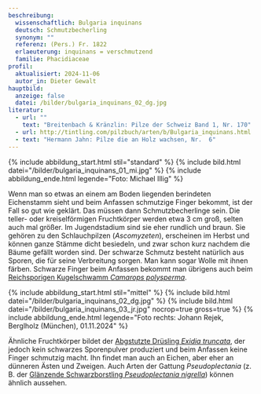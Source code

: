 ```yaml
---
beschreibung:
  wissenschaftlich: Bulgaria inquinans
  deutsch: Schmutzbecherling
  synonym: ""
  referenz: (Pers.) Fr. 1822
  erlaeuterung: inquinans = verschmutzend
  familie: Phacidiaceae
profil:
  aktualisiert: 2024-11-06
  autor_in: Dieter Gewalt
hauptbild:
  anzeige: false
  datei: /bilder/bulgaria_inquinans_02_dg.jpg
literatur:
  - url: ""
    text: "Breitenbach & Kränzlin: Pilze der Schweiz Band 1, Nr. 170"
  - url: http://tintling.com/pilzbuch/arten/b/Bulgaria_inquinans.html
  - text: "Hermann Jahn: Pilze die an Holz wachsen, Nr.  6"
---
```

{% include abbildung_start.html stil="standard" %}
{% include bild.html datei="/bilder/bulgaria_inquinans_01_mi.jpg" %}
{% include abbildung_ende.html legende="Foto: Michael Illig" %}

Wenn man so etwas an einem am Boden liegenden berindeten Eichenstamm sieht und beim Anfassen schmutzige Finger bekommt, ist der Fall so gut wie geklärt. Das müssen dann Schmutzbecherlinge sein. Die teller- oder kreiselförmigen Fruchtkörper werden etwa 3 cm groß, selten auch mal größer. Im Jugendstadium sind sie eher rundlich und braun. Sie gehören zu den Schlauchpilzen (*Ascomyzeten*), erscheinen im Herbst und können ganze Stämme dicht besiedeln, und zwar schon kurz nachdem die Bäume gefällt worden sind. Der schwarze Schmutz besteht natürlich aus Sporen, die für seine Verbreitung sorgen. Man kann sogar Wolle mit ihnen färben. Schwarze Finger beim Anfassen bekommt man übrigens auch beim [Reichsporigen Kugelschwamm *Camarops polysperma*](/pilze/camarops-polysperma-reichsporiger-kugelschwamm).

{% include abbildung_start.html stil="mittel" %}
{% include bild.html datei="/bilder/bulgaria_inquinans_02_dg.jpg" %}
{% include bild.html datei="/bilder/bulgaria_inquinans_03_jr.jpg" nocrop=true gross=true %}
{% include abbildung_ende.html legende="Foto rechts: Johann Rejek, Berglholz (München), 01.11.2024" %}

Ähnliche Fruchtkörper bildet der [Abgstutzte Drüsling *Exidia truncata*](/pilze/exidia-truncata-abgestutzter-drüsling), der jedoch kein schwarzes Sporenpulver produziert  und beim Anfassen keine Finger schmutzig macht. Ihn findet man auch an Eichen, aber eher an dünneren Ästen und Zweigen. Auch Arten der Gattung *Pseudoplectania* (z. B. der [Glänzende Schwarzborstling *Pseudoplectania nigrella*](/pilze/pseudoplectania-nigrella-glänzender-schwarzborstling)) können ähnlich aussehen.